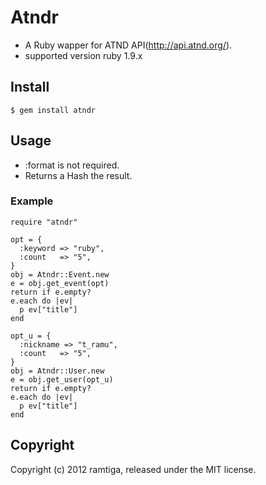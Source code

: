 # Atndr 

* A Ruby wapper for ATND API(http://api.atnd.org/).
* supported version ruby 1.9.x

## Install

    $ gem install atndr


## Usage

* :format is not required.
* Returns a Hash the result.

### Example 

    require "atndr"
    
    opt = {
      :keyword => "ruby",
      :count   => "5",
    }
    obj = Atndr::Event.new
    e = obj.get_event(opt)
    return if e.empty?
    e.each do |ev|
      p ev["title"]
    end
    
    opt_u = {
      :nickname => "t_ramu",
      :count   => "5",
    }
    obj = Atndr::User.new
    e = obj.get_user(opt_u)
    return if e.empty?
    e.each do |ev|
      p ev["title"]
    end
    


## Copyright

Copyright (c) 2012 ramtiga, released under the MIT license.


